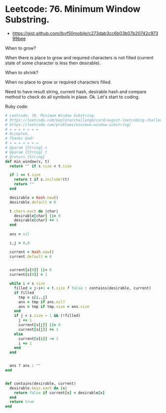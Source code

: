 # Leetcode: 76. Minimum Window Substring.


- https://gist.github.com/lbvf50mobile/c273dab3cc6b03b07b20742c97399bee
 
When to grow?   

When there is place to grow and required characters is not filled (current state of some character is less then desirable).


When to shrink?

When no place to grow or required characters filled.


Need to have result string, current hash, desirable hash and compare method to check do all symbols in plase. Ok. Let's start to coding.

Ruby code:
```Ruby
# Leetcode: 76. Minimum Window Substring.
# https://leetcode.com/explore/challenge/card/august-leetcoding-challenge-2021/615/week-3-august-15th-august-21st/3891/
# https://leetcode.com/problems/minimum-window-substring/
# = = = = = = =
# Accepted.
# Thanks God!
# = = = = = = =
# @param {String} s
# @param {String} t
# @return {String}
def min_window(s, t)
  return "" if s.size < t.size

  if 1 == t.size
    return t if s.include?(t)
    return ""
  end

  desirable = Hash.new()
  desirable.default = 0

  t.chars.each do |char|
    desirable[char] ||= 0
    desirable[char] += 1
  end
  
  ans = nil

  i,j = 0,0

  current = Hash.new()
  current.default = 0
  

  current[s[0]] ||= 0
  current[s[0]] = 1

  while i < s.size
    filled = j-i+1 < t.size ? false : contains(desirable, current)
    if filled
      tmp = s[i..j]
      ans = tmp if ans.nil?
      ans = tmp if tmp.size < ans.size
    end
    if j < s.size - 1 && (!filled)
      j += 1
      current[s[j]] ||= 0
      current[s[j]] += 1
    else
      current[s[i]] -= 1
      i += 1
    end
  end


  ans ? ans : "" 
end


def contains(desirable, current)
  desirable.keys.each do |x|
    return false if current[x] < desirable[x]
  end
  return true
end
```
